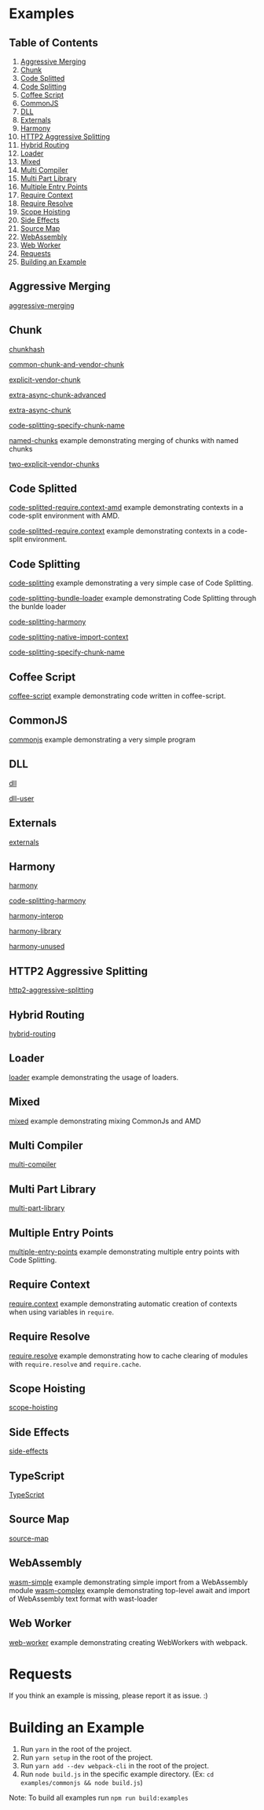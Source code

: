 # Examples

## Table of Contents

1. [Aggressive Merging](#aggressive-merging)
2. [Chunk](#chunk)
3. [Code Splitted](#code-splitted)
4. [Code Splitting](#code-splitting)
5. [Coffee Script](#coffee-script)
6. [CommonJS](#commonjs)
7. [DLL](#dll)
8. [Externals](#externals)
9. [Harmony](#harmony)
10. [HTTP2 Aggressive Splitting](#http2-aggressive-splitting)
11. [Hybrid Routing](#hybrid-routing)
12. [Loader](#loader)
13. [Mixed](#mixed)
14. [Multi Compiler](#multi-compiler)
15. [Multi Part Library](#multi-part-library)
16. [Multiple Entry Points](#multiple-entry-points)
17. [Require Context](#require-context)
18. [Require Resolve](#require-resolve)
19. [Scope Hoisting](#scope-hoisting)
20. [Side Effects](#side-effects)
21. [Source Map](#source-map)
22. [WebAssembly](#webassembly)
23. [Web Worker](#web-worker)
24. [Requests](#requests)
25. [Building an Example](#building-an-example)


## Aggressive Merging
[aggressive-merging](aggressive-merging)

## Chunk
[chunkhash](chunkhash)

[common-chunk-and-vendor-chunk](common-chunk-and-vendor-chunk)

[explicit-vendor-chunk](explicit-vendor-chunk)

[extra-async-chunk-advanced](extra-async-chunk-advanced)

[extra-async-chunk](extra-async-chunk)

[code-splitting-specify-chunk-name](code-splitting-specify-chunk-name)

[named-chunks](named-chunks) example demonstrating merging of chunks with named chunks

[two-explicit-vendor-chunks](two-explicit-vendor-chunks)

## Code Splitted
[code-splitted-require.context-amd](code-splitted-require.context-amd) example demonstrating contexts in a code-split environment with AMD.

[code-splitted-require.context](code-splitted-require.context) example demonstrating contexts in a code-split environment.

## Code Splitting
[code-splitting](code-splitting) example demonstrating a very simple case of Code Splitting.

[code-splitting-bundle-loader](code-splitting-bundle-loader) example demonstrating Code Splitting through the bunlde loader

[code-splitting-harmony](code-splitting-harmony)

[code-splitting-native-import-context](code-splitting-native-import-context)

[code-splitting-specify-chunk-name](code-splitting-specify-chunk-name)

## Coffee Script
[coffee-script](coffee-script) example demonstrating code written in coffee-script.

## CommonJS
[commonjs](commonjs) example demonstrating a very simple program

## DLL
[dll](dll)

[dll-user](dll-user)

## Externals
[externals](externals)

## Harmony
[harmony](harmony)

[code-splitting-harmony](code-splitting-harmony)

[harmony-interop](harmony-interop)

[harmony-library](harmony-library)

[harmony-unused](harmony-unused)

## HTTP2 Aggressive Splitting
[http2-aggressive-splitting](http2-aggressive-splitting)

## Hybrid Routing
[hybrid-routing](hybrid-routing)

## Loader
[loader](loader) example demonstrating the usage of loaders.

## Mixed
[mixed](mixed) example demonstrating mixing CommonJs and AMD

## Multi Compiler
[multi-compiler](multi-compiler)

## Multi Part Library
[multi-part-library](multi-part-library)

## Multiple Entry Points
[multiple-entry-points](multiple-entry-points) example demonstrating multiple entry points with Code Splitting.

## Require Context
[require.context](require.context) example demonstrating automatic creation of contexts when using variables in `require`.

## Require Resolve
[require.resolve](require.resolve) example demonstrating how to cache clearing of modules with `require.resolve` and `require.cache`.

## Scope Hoisting
[scope-hoisting](scope-hoisting)

## Side Effects
[side-effects](side-effects)

## TypeScript
[TypeScript](typescript)

## Source Map
[source-map](source-map)

## WebAssembly
[wasm-simple](wasm-simple) example demonstrating simple import from a WebAssembly module
[wasm-complex](wasm-complex) example demonstrating top-level await and import of WebAssembly text format with wast-loader

## Web Worker
[web-worker](worker) example demonstrating creating WebWorkers with webpack.


# Requests
If you think an example is missing, please report it as issue. :)

# Building an Example
1. Run `yarn` in the root of the project.
2. Run `yarn setup` in the root of the project.
3. Run `yarn add --dev webpack-cli` in the root of the project.
4. Run `node build.js` in the specific example directory. (Ex: `cd examples/commonjs && node build.js`)

Note: To build all examples run `npm run build:examples`

